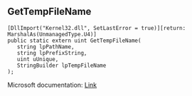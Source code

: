 ## GetTempFileName

```
[DllImport("Kernel32.dll", SetLastError = true)][return: MarshalAs(UnmanagedType.U4)]
public static extern uint GetTempFileName(
   string lpPathName,
   string lpPrefixString,
   uint uUnique,
   StringBuilder lpTempFileName
);
```

Microsoft documentation: [Link](https://docs.microsoft.com/en-us/windows/win32/api/fileapi/nf-fileapi-gettempfilenamew)
